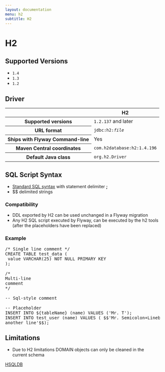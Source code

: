 ```yaml
---
layout: documentation
menu: h2
subtitle: H2
---
```

# H2

## Supported Versions

- `1.4`
- `1.3`
- `1.2`

## Driver

<table class="table">
<thead>
<tr>
<th></th>
<th>H2</th>
</tr>
</thead>
<tr>
<th>Supported versions</th>
<td><code>1.2.137</code> and later</td>
</tr>
<tr>
<th>URL format</th>
<td><code>jdbc:h2:<i>file</i></code></td>
</tr>
<tr>
<th>Ships with Flyway Command-line</th>
<td>Yes</td>
</tr>
<tr>
<th>Maven Central coordinates</th>
<td><code>com.h2database:h2:1.4.196</code></td>
</tr>
<tr>
<th>Default Java class</th>
<td><code>org.h2.Driver</code></td>
</tr>
</table>

## SQL Script Syntax

- [Standard SQL syntax](/documentation/migrations#sql-based-migrations#syntax) with statement delimiter **;**
- $$ delimited strings

### Compatibility

- DDL exported by H2 can be used unchanged in a Flyway migration
- Any H2 SQL script executed by Flyway, can be executed by the h2 tools (after the placeholders have been replaced)
        
### Example

<pre class="prettyprint">/* Single line comment */
CREATE TABLE test_data (
 value VARCHAR(25) NOT NULL PRIMARY KEY
);

/*
Multi-line
comment
*/

-- Sql-style comment

-- Placeholder
INSERT INTO ${tableName} (name) VALUES (&#x27;Mr. T&#x27;);
INSERT INTO test_user (name) VALUES ( $$&#x27;Mr. Semicolon+Linebreak;
another line&#x27;$$);</pre>

## Limitations

- Due to H2 limitations DOMAIN objects can only be cleaned in the current schema

<p class="next-steps">
    <a class="btn btn-primary" href="/documentation/database/hsqldb">HSQLDB <i class="fa fa-arrow-right"></i></a>
</p>